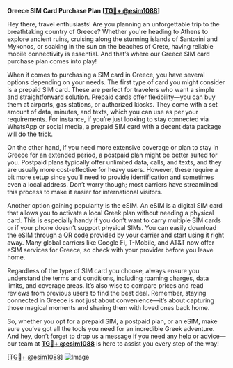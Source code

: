 **Greece SIM Card Purchase Plan [[TG💪+ @esim1088](https://t.me/s/esim1088)]**

Hey there, travel enthusiasts! Are you planning an unforgettable trip to the breathtaking country of Greece? Whether you're heading to Athens to explore ancient ruins, cruising along the stunning islands of Santorini and Mykonos, or soaking in the sun on the beaches of Crete, having reliable mobile connectivity is essential. And that’s where our Greece SIM card purchase plan comes into play!

When it comes to purchasing a SIM card in Greece, you have several options depending on your needs. The first type of card you might consider is a prepaid SIM card. These are perfect for travelers who want a simple and straightforward solution. Prepaid cards offer flexibility—you can buy them at airports, gas stations, or authorized kiosks. They come with a set amount of data, minutes, and texts, which you can use as per your requirements. For instance, if you’re just looking to stay connected via WhatsApp or social media, a prepaid SIM card with a decent data package will do the trick.

On the other hand, if you need more extensive coverage or plan to stay in Greece for an extended period, a postpaid plan might be better suited for you. Postpaid plans typically offer unlimited data, calls, and texts, and they are usually more cost-effective for heavy users. However, these require a bit more setup since you’ll need to provide identification and sometimes even a local address. Don’t worry though; most carriers have streamlined this process to make it easier for international visitors.

Another option gaining popularity is the eSIM. An eSIM is a digital SIM card that allows you to activate a local Greek plan without needing a physical card. This is especially handy if you don’t want to carry multiple SIM cards or if your phone doesn’t support physical SIMs. You can easily download the eSIM through a QR code provided by your carrier and start using it right away. Many global carriers like Google Fi, T-Mobile, and AT&T now offer eSIM services for Greece, so check with your provider before you leave home.

Regardless of the type of SIM card you choose, always ensure you understand the terms and conditions, including roaming charges, data limits, and coverage areas. It’s also wise to compare prices and read reviews from previous users to find the best deal. Remember, staying connected in Greece is not just about convenience—it’s about capturing those magical moments and sharing them with loved ones back home.

So, whether you opt for a prepaid SIM, a postpaid plan, or an eSIM, make sure you’ve got all the tools you need for an incredible Greek adventure. And hey, don’t forget to drop us a message if you need any help or advice—our team at **[TG💪+ @esim1088](https://t.me/s/esim1088)** is here to assist you every step of the way!

[[TG💪+ @esim1088](https://t.me/s/esim1088)] ![Image](https://i.postimg.cc/Y0z9fWf4/image.png)